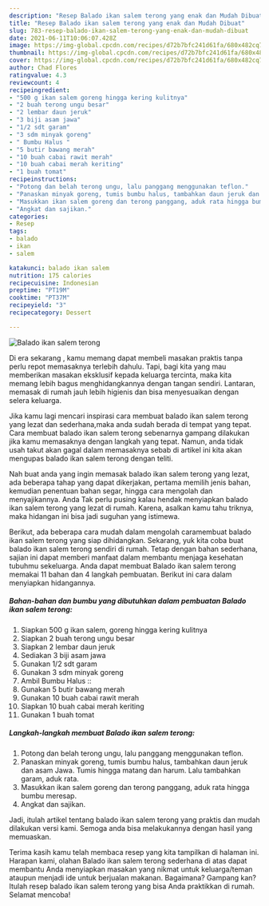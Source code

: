 ```yaml
---
description: "Resep Balado ikan salem terong yang enak dan Mudah Dibuat"
title: "Resep Balado ikan salem terong yang enak dan Mudah Dibuat"
slug: 783-resep-balado-ikan-salem-terong-yang-enak-dan-mudah-dibuat
date: 2021-06-11T10:06:07.428Z
image: https://img-global.cpcdn.com/recipes/d72b7bfc241d61fa/680x482cq70/balado-ikan-salem-terong-foto-resep-utama.jpg
thumbnail: https://img-global.cpcdn.com/recipes/d72b7bfc241d61fa/680x482cq70/balado-ikan-salem-terong-foto-resep-utama.jpg
cover: https://img-global.cpcdn.com/recipes/d72b7bfc241d61fa/680x482cq70/balado-ikan-salem-terong-foto-resep-utama.jpg
author: Chad Flores
ratingvalue: 4.3
reviewcount: 4
recipeingredient:
- "500 g ikan salem goreng hingga kering kulitnya"
- "2 buah terong ungu besar"
- "2 lembar daun jeruk"
- "3 biji asam jawa"
- "1/2 sdt garam"
- "3 sdm minyak goreng"
- " Bumbu Halus "
- "5 butir bawang merah"
- "10 buah cabai rawit merah"
- "10 buah cabai merah keriting"
- "1 buah tomat"
recipeinstructions:
- "Potong dan belah terong ungu, lalu panggang menggunakan teflon."
- "Panaskan minyak goreng, tumis bumbu halus, tambahkan daun jeruk dan asam Jawa. Tumis hingga matang dan harum. Lalu tambahkan garam, aduk rata."
- "Masukkan ikan salem goreng dan terong panggang, aduk rata hingga bumbu meresap."
- "Angkat dan sajikan."
categories:
- Resep
tags:
- balado
- ikan
- salem

katakunci: balado ikan salem 
nutrition: 175 calories
recipecuisine: Indonesian
preptime: "PT19M"
cooktime: "PT37M"
recipeyield: "3"
recipecategory: Dessert

---
```



![Balado ikan salem terong](https://img-global.cpcdn.com/recipes/d72b7bfc241d61fa/680x482cq70/balado-ikan-salem-terong-foto-resep-utama.jpg)

Di era  sekarang , kamu memang dapat membeli masakan praktis tanpa perlu repot memasaknya terlebih dahulu. Tapi, bagi kita yang mau memberikan masakan eksklusif kepada keluarga tercinta, maka kita memang lebih bagus menghidangkannya dengan tangan sendiri. Lantaran, memasak di rumah jauh lebih higienis dan bisa menyesuaikan dengan selera keluarga.

Jika kamu lagi mencari inspirasi cara membuat balado ikan salem terong yang lezat dan sederhana,maka anda sudah berada di tempat yang tepat. Cara membuat balado ikan salem terong  sebenarnya gampang dilakukan jika kamu memasaknya dengan langkah yang tepat. Namun, anda tidak usah takut akan gagal dalam memasaknya 
sebab di artikel ini kita akan mengupas balado ikan salem terong dengan teliti.  



Nah buat anda yang ingin memasak balado ikan salem terong yang lezat, ada beberapa tahap yang dapat dikerjakan, pertama memilih jenis bahan, kemudian penentuan bahan segar, hingga cara mengolah dan menyajikannya. Anda Tak perlu pusing kalau hendak menyiapkan balado ikan salem terong yang lezat di rumah. Karena, asalkan kamu  tahu triknya, maka hidangan ini bisa jadi suguhan yang istimewa.

Berikut, ada beberapa cara mudah dalam mengolah caramembuat balado ikan salem terong yang siap dihidangkan. Sekarang, yuk kita coba buat balado ikan salem terong sendiri di rumah. Tetap dengan bahan sederhana, sajian ini dapat memberi manfaat dalam membantu menjaga kesehatan tubuhmu sekeluarga. Anda dapat membuat Balado ikan salem terong memakai 11 bahan dan 4 langkah pembuatan. Berikut ini cara dalam menyiapkan hidangannya.

<!--inarticleads1-->

##### Bahan-bahan dan bumbu yang dibutuhkan dalam pembuatan Balado ikan salem terong:

1. Siapkan 500 g ikan salem, goreng hingga kering kulitnya
1. Siapkan 2 buah terong ungu besar
1. Siapkan 2 lembar daun jeruk
1. Sediakan 3 biji asam jawa
1. Gunakan 1/2 sdt garam
1. Gunakan 3 sdm minyak goreng
1. Ambil  Bumbu Halus ::
1. Gunakan 5 butir bawang merah
1. Gunakan 10 buah cabai rawit merah
1. Siapkan 10 buah cabai merah keriting
1. Gunakan 1 buah tomat




<!--inarticleads2-->

##### Langkah-langkah membuat Balado ikan salem terong:

1. Potong dan belah terong ungu, lalu panggang menggunakan teflon.
1. Panaskan minyak goreng, tumis bumbu halus, tambahkan daun jeruk dan asam Jawa. Tumis hingga matang dan harum. Lalu tambahkan garam, aduk rata.
1. Masukkan ikan salem goreng dan terong panggang, aduk rata hingga bumbu meresap.
1. Angkat dan sajikan.




Jadi, itulah artikel tentang  balado ikan salem terong  yang praktis dan mudah dilakukan versi kami. Semoga anda bisa melakukannya dengan hasil yang memuaskan. 

Terima kasih kamu telah membaca resep yang kita tampilkan di halaman ini. Harapan kami, olahan  Balado ikan salem terong sederhana di atas dapat membantu Anda menyiapkan masakan yang nikmat untuk keluarga/teman ataupun menjadi ide untuk berjualan makanan. Bagaimana? Gampang kan? Itulah resep balado ikan salem terong yang bisa Anda praktikkan di rumah. Selamat mencoba!

